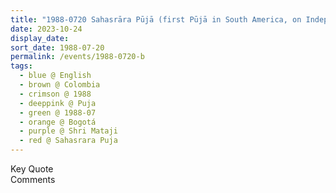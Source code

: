 ```yaml
---
title: "1988-0720 Sahasrāra Pūjā (first Pūjā in South America, on Independence Day of Colombia), Bogotá, Colombia"
date: 2023-10-24
display_date: 
sort_date: 1988-07-20
permalink: /events/1988-0720-b
tags:
  - blue @ English
  - brown @ Colombia
  - crimson @ 1988
  - deeppink @ Puja
  - green @ 1988-07
  - orange @ Bogotá
  - purple @ Shri Mataji 
  - red @ Sahasrara Puja
---
```


<wave-list>
  <list-title color="green" width="75">Key Quote</list-title>
  <list-item color="BlanchedAlmond"  width="200"></list-item>
  <list-item color="Lavender"></list-item>
  <list-item color="BlanchedAlmond"></list-item>
</wave-list>

<br>

<wave-list>
  <list-title color="green" width="75">Comments</list-title>
  <list-item color="BlanchedAlmond"  width="200"></list-item>
  <list-item color="Lavender"></list-item>
  <list-item color="BlanchedAlmond"></list-item>
</wave-list>